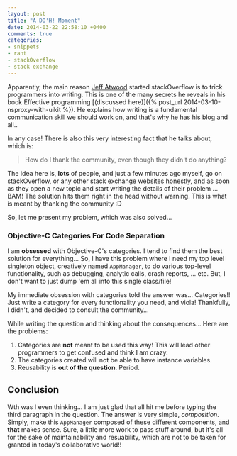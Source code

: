 ```yaml
---
layout: post
title: "A DO'H! Moment"
date: 2014-03-22 22:58:10 +0400
comments: true
categories: 
- snippets
- rant
- stackOverflow
- stack exchange
---
```


Apparently, the main reason [Jeff Atwood](http://blog.codinghorror.com/) started stackOverflow is to trick programmers into writing. This is one of the many secrets he reveals in his book Effective programming [(discussed here)]({% post_url 2014-03-10-nsproxy-with-uikit %}). He explains how writing is a fundamental communication skill we should work on, and that's why he has his blog and all..

In any case! There is also this very interesting fact that he talks about, which is:

> How do I thank the community, even though they didn't do anything?

The idea here is, __lots__ of people, and just a few minutes ago myself, go on stackOverflow, or any other stack exchange websites honestly, and as soon as they open a new topic and start writing the details of their problem ... BAM! The solution hits them right in the head without warning. This is what is meant by thanking the community :D

So, let me present my problem, which was also solved...

### Objective-C Categories For Code Separation

I am __obsessed__ with Objective-C's categories. I tend to find them the best solution for everything... So, I have this problem where I need my top level singleton object, creatively named `AppManager`, to do various top-level functionality, such as debugging, analytic calls, crash reports, ... etc. But, I don't want to just dump 'em all into this single class/file!

My immediate obsession with categories told the answer was... Categories!! Just write a category for every functionality you need, and viola! Thankfully, I didn't, and decided to consult the community...

While writing the question and thinking about the consequences... Here are the problems:

1. Categories are __not__ meant to be used this way! This will lead other programmers to get confused and think I am crazy.
2. The categories created will not be able to have instance variables.
3. Reusability is __out of the question__. Period.

## Conclusion

Wth was I even thinking... I am just glad that all hit me before typing the third paragraph in the question. The answer is very simple, _composition_. Simply, make this `AppManager` composed of these different components, and __that__ makes sense. Sure, a little more work to pass stuff around, but it's all for the sake of maintainability and resuability, which are not to be taken for granted in today's collaborative world!!





